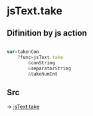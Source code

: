 # jsText.take

## Difinition by js action

```js.js

var=takenCon
	?func=jsText.take
		&conString
		&separatorString
		&takeNumInt
```

## Src

-> [jsText.take](https://github.com/puutaro/CommandClick/blob/master/app/src/main/java/com/puutaro/commandclick/fragment_lib/terminal_fragment/js_interface/text/JsText.kt#L49)


